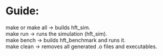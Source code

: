 # Guide:

make or make all -> builds hft_sim. \
make run -> runs the simulation (hft_sim). \
make bench -> builds hft_benchmark and runs it. \
make clean -> removes all generated .o files and executables. 